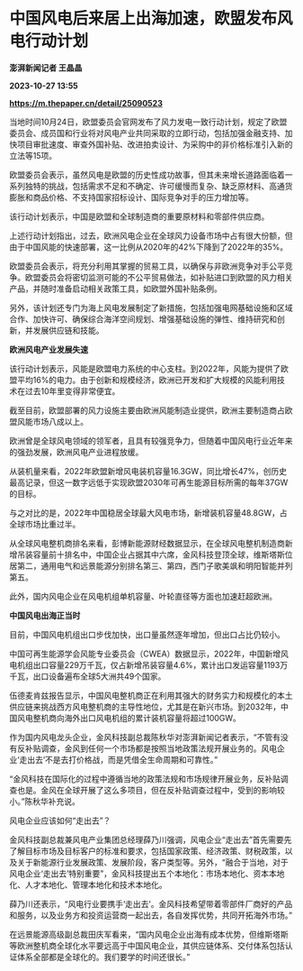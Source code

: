 # 中国风电后来居上出海加速，欧盟发布风电行动计划
**澎湃新闻记者 王晶晶**

**2023-10-27 13:55**

**https://m.thepaper.cn/detail/25090523**

当地时间10月24日，欧盟委员会官网发布了风力发电一致行动计划，规定了欧盟委员会、成员国和行业将对风电产业共同采取的立即行动，包括加强金融支持、加快项目审批速度、审查外国补贴、改进拍卖设计、为采购中的非价格标准引入新的立法等15项。

欧盟委员会表示，虽然风电是欧盟的历史性成功故事，但其未来增长道路面临着一系列独特的挑战，包括需求不足和不确定、许可缓慢而复杂、缺乏原材料、高通货膨胀和商品价格、不支持国家招标设计、国际竞争对手的压力增加等。

该行动计划表示，中国是欧盟和全球制造商的重要原材料和零部件供应商。

上述行动计划指出，过去，欧洲风电企业在全球风力设备市场中占有很大份额，但由于中国风能的快速部署，这一比例从2020年的42%下降到了2022年的35%。

欧盟委员会表示，将充分利用其掌握的贸易工具，以确保与非欧洲竞争对手公平竞争。欧盟委员会将密切监测可能的不公平贸易做法，如补贴进口到欧盟的风力相关产品，并随时准备启动相关政策工具，如欧盟外国补贴条例。

另外，该计划还专门为海上风电发展制定了新措施，包括加强电网基础设施和区域合作、加快许可、确保综合海洋空间规划、增强基础设施的弹性、维持研究和创新，并发展供应链和技能。

**欧洲风电产业发展失速**

该行动计划表示，风能是欧盟电力系统的中心支柱。到2022年，风能为提供了欧盟平均16%的电力。由于创新和规模经济，欧洲已开发和扩大规模的风能利用技术在过去10年里变得非常便宜。

截至目前，欧盟部署的风力设施主要由欧洲风能制造业提供，欧洲主要制造商占欧盟风能市场八成以上。

欧洲曾是全球风电领域的领军者，且具有较强竞争力，但随着中国风电行业近年来的强劲发展，欧洲风电产业进程放缓。

从装机量来看，2022年欧盟新增风电装机容量16.3GW，同比增长47%，创历史最高记录，但这一数字远低于实现欧盟2030年可再生能源目标所需的每年37GW的目标。

与之对比的是，2022年中国稳居全球最大风电市场，新增装机容量48.8GW，占全球市场比重过半。

从全球风电整机商排名来看，彭博新能源财经数据显示，在全球风电整机制造商新增吊装容量前十排名中，中国企业占据其中六席，金风科技登顶全球，维斯塔斯位居第二，通用电气和远景能源分别排名第三、第四，西门子歌美飒和明阳智能并列第五。

此外，国内风电企业在风电机组单机容量、叶轮直径等方面也加速赶超欧洲。

**中国风电出海正当时**

目前，中国风电机组出口步伐加快，出口量虽然逐年增加，但出口占比仍较小。

中国可再生能源学会风能专业委员会（CWEA）数据显示，2022年，中国新增风电机组出口容量229万千瓦，仅占新增吊装容量4.6%，累计出口发运容量1193万千瓦，出口设备遍布全球5大洲共49个国家。

伍德麦肯兹报告显示，中国风电整机商正在利用其强大的财务实力和规模化的本土供应链来挑战西方风电整机商的主导性地位，尤其是在新兴市场。到2032年，中国风电整机商向海外出口风电机组的累计装机容量将超过100GW。

作为国内风电龙头企业，金风科技副总裁陈秋华对澎湃新闻记者表示，“不管有没有反补贴调查，金风到任何一个市场都是按照当地政策法规开展业务的。风电企业‘走出去’不是去打价格战，而是凭借全生命周期和可靠性。”

“金风科技在国际化的过程中遵循当地的政策法规和市场规律开展业务，反补贴调查也是。金风在全球开展了这么多项目，但在反补贴调查过程中，受到的影响较小。”陈秋华补充说。

风电企业应该如何“走出去”？

金风科技副总裁兼风电产业集团总经理薛乃川强调，风电企业“走出去”首先需要先了解目标市场及目标客户的标准和要求，包括国家政策、经济政策、财税政策，以及关于新能源行业发展政策、发展阶段，客户类型等。另外，“融合于当地，对于风电企业‘走出去’特别重要”，金风科技提出五个本地化：市场本地化、资本本地化、人才本地化、管理本地化和技术本地化。

薛乃川还表示，“风电行业要携手‘走出去’。金风科技希望带着零部件厂商好的产品和服务，以及业务方和投资运营商一起出去，各自发挥优势，共同开拓海外市场。”

在远景能源高级副总裁田庆军看来，“国内风电企业出海有成本优势，但维斯塔斯等欧洲整机商全球化水平要远高于中国风电企业，其供应链体系、交付体系包括认证体系全部都是全球化的。我们要学的时间还很长。”